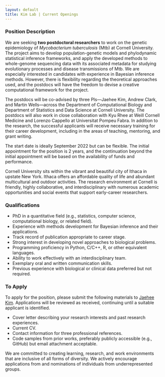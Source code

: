 ```yaml
---
layout: default
title: Kim Lab | Current Openings
---
```

### Position Description
We are seeking **two postdoctoral researchers** to work on the genetic epidemiology of *Mycobacterium tuberculosis* (Mtb) at Cornell University. The project aims to develop population-genetic models and phylodynamic statistical inference frameworks, and apply the developed methods to whole-genome sequencing data with its associated metadata for studying evolutionary processes and disease transmissions of Mtb. We are especially interested in candidates with experience in Bayesian inference methods. However, there is flexibility regarding the theoretical approaches used, and the postdocs will have the freedom to devise a creative computational framework for the project. 

The postdocs will be co-advised by three PIs—Jaehee Kim, Andrew Clark, and Martin Wells—across the Department of Computational Biology and Department of Statistics and Data Science at Cornell University. The postdocs will also work in close collaboration with Kyu Rhee at Weill Cornell Medicine and Lorenzo Cappello at Universitat Pompeu Fabra. In addition to the research, the successful applicants will receive necessary training for their career development, including in the areas of teaching, mentoring, and grant writing.

The start date is ideally September 2022 but can be flexible. The initial appointment for the position is 2 years, and the continuation beyond the initial appointment will be based on the availability of funds and performance. 

Cornell University sits within the vibrant and beautiful city of Ithaca in upstate New York. Ithaca offers an affordable quality of life and abundant multicultural and outdoor activities. The research environment at Cornell is friendly, highly collaborative, and interdisciplinary with numerous academic opportunities and social events that support early-career researchers.

### Qualifications
- PhD in a quantitative field (e.g., statistics, computer science, computational biology, or related field).
- Experience with methods development for Bayesian inference and their applications.
- Track record of publication appropriate to career stage.
- Strong interest in developing novel approaches to biological problems.
- Programming proficiency in Python, C/C++, R, or other equivalent languages.
- Ability to work effectively with an interdisciplinary team.
- Exemplary oral and written communication skills.
- Previous experience with biological or clinical data preferred but not required.

### To Apply
To apply for the position, please submit the following materials to [Jaehee Kim](mailto:jaehee.kim@cornell.edu). Applications will be reviewed as received, continuing until a suitable applicant is identified.
- Cover letter describing your research interests and past research experiences.
- Current CV.
- Contact information for three professional references.
- Code samples from prior works, preferably publicly accessible (e.g., GitHub) but email attachment acceptable.

We are committed to creating learning, research, and work environments that are inclusive of all forms of diversity. We actively encourage applications from and nominations of individuals from underrepresented groups. 

 
